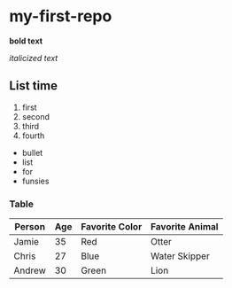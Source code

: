 # my-first-repo
 
 **bold text**
 
 _italicized text_

## List time

1. first
1. second
1. third
1. fourth


* bullet
* list
* for
* funsies

### Table

| Person | Age | Favorite Color | Favorite Animal |
|--------|-----|----------------|-----------------|
| Jamie  | 35  | Red            | Otter           |
| Chris  | 27  | Blue           | Water Skipper   |
| Andrew | 30  | Green          | Lion            |